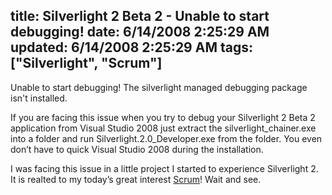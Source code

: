 title: Silverlight 2 Beta 2 - Unable to start debugging!
date: 6/14/2008 2:25:29 AM
updated: 6/14/2008 2:25:29 AM
tags: ["Silverlight", "Scrum"]
---
<div class="wlWriterHeaderFooter" style="float:right; margin:0px; padding:0px 0px 4px 8px;"><script type="text/javascript">digg_url = "http://weblogs.asp.net/lkempe/archive/2008/06/13/silverlight-2-beta-2-unable-to-start-debugging.aspx";digg_title = "Silverlight 2 Beta 2 - Unable to start debugging!";digg_bgcolor = "#FFFFFF";digg_skin = "normal";</script><script src="http://digg.com/tools/diggthis.js" type="text/javascript"></script><script type="text/javascript">digg_url = undefined;digg_title = undefined;digg_bgcolor = undefined;digg_skin = undefined;</script></div>

Unable to start debugging! The silverlight managed debugging package isn't installed.

If you are facing this issue when you try to debug your Silverlight 2 Beta 2 application from Visual Studio 2008 just extract the silverlight_chainer.exe into a folder and run Silverlight.2.0_Developer.exe from the folder. You even don’t have to quick Visual Studio 2008 during the installation.

I was facing this issue in a little project I started to experience Silverlight 2. It is realted to my today’s great interest [Scrum](http://en.wikipedia.org/wiki/Scrum_(development))! Wait and see.
